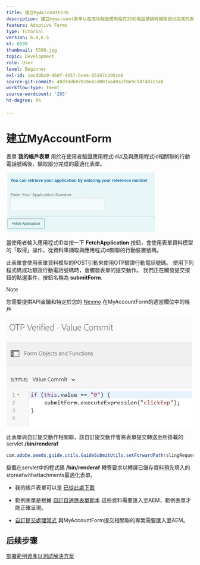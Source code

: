 ```yaml
---
title: 建立MyAccountForm
description: 建立myaccount表單以在成功驗證應用程式ID和電話號碼時擷取部分完成的表單。
feature: Adaptive Forms
type: Tutorial
version: 6.4,6.5
kt: 6599
thumbnail: 6599.jpg
topic: Development
role: User
level: Beginner
exl-id: 1ecd8bc0-068f-4557-bce4-85347c295ce0
source-git-commit: 48d9ddb870c0e4cd001ae49a3f0e9c547407c1e8
workflow-type: tm+mt
source-wordcount: '265'
ht-degree: 0%

---
```


# 建立MyAccountForm

表單 **我的帳戶表單** 用於在使用者驗證應用程式id以及與應用程式id相關聯的行動電話號碼後，擷取部分完成的最適化表單。

![我的帳戶表單](assets/6599.JPG)

當使用者輸入應用程式ID並按一下 **FetchApplication** 按鈕，會使用表單資料模型的「取得」操作，從資料庫擷取與應用程式id關聯的行動裝置號碼。

此表單會使用表單資料模型的POST引動來使用OTP驗證行動電話號碼。 使用下列程式碼成功驗證行動電話號碼時，會觸發表單的提交動作。 我們正在觸發提交按鈕的點選事件，按鈕名稱為 **submitForm**.

>[!NOTE]
> 您需要提供API金鑰和特定於您的 [Nexmo](https://dashboard.nexmo.com/) 在MyAccountForm的適當欄位中的帳戶

![trigger-submit](assets/trigger-submit.JPG)



此表單與自訂提交動作相關聯，該自訂提交動作會將表單提交轉送至所掛載的servlet **/bin/renderaf**

```java
com.adobe.aemds.guide.utils.GuideSubmitUtils.setForwardPath(slingRequest,"/bin/renderaf",null,null);
```

掛載在servlet中的程式碼 **/bin/renderaf** 轉寄要求以轉譯已儲存資料預先填入的storeafwithattachments最適化表單。


* 我的帳戶表單可以是 [已從此處下載](assets/my-account-form.zip)

* 範例表單是根據 [自訂自適應表單範本](assets/custom-template-with-page-component.zip) 這些資料需要匯入至AEM，範例表單才能正確呈現。

* [自訂提交處理常式](assets/custom-submit-my-account-form.zip) 與MyAccountForm提交相關聯的專案需要匯入至AEM。

## 后续步骤

[部署範例資產以測試解決方案](./deploy-this-sample.md)
